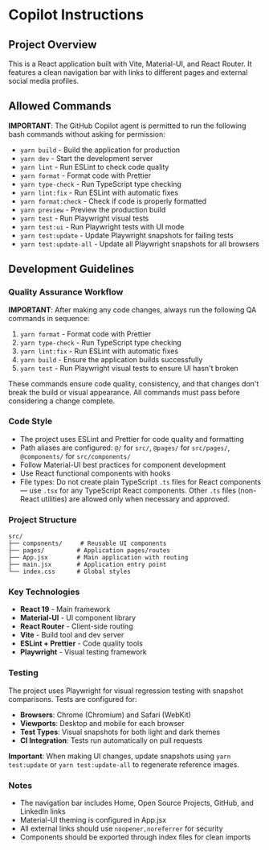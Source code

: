 # Copilot Instructions

## Project Overview

This is a React application built with Vite, Material-UI, and React Router. It features a clean navigation bar with links to different pages and external social media profiles.

## Allowed Commands

**IMPORTANT**: The GitHub Copilot agent is permitted to run the following bash commands without asking for permission:

- `yarn build` - Build the application for production
- `yarn dev` - Start the development server
- `yarn lint` - Run ESLint to check code quality
- `yarn format` - Format code with Prettier
- `yarn type-check` - Run TypeScript type checking
- `yarn lint:fix` - Run ESLint with automatic fixes
- `yarn format:check` - Check if code is properly formatted
- `yarn preview` - Preview the production build
- `yarn test` - Run Playwright visual tests
- `yarn test:ui` - Run Playwright tests with UI mode
- `yarn test:update` - Update Playwright snapshots for failing tests
- `yarn test:update-all` - Update all Playwright snapshots for all browsers

## Development Guidelines

### Quality Assurance Workflow

**IMPORTANT**: After making any code changes, always run the following QA commands in sequence:

1. `yarn format` - Format code with Prettier
2. `yarn type-check` - Run TypeScript type checking
3. `yarn lint:fix` - Run ESLint with automatic fixes
4. `yarn build` - Ensure the application builds successfully
5. `yarn test` - Run Playwright visual tests to ensure UI hasn't broken

These commands ensure code quality, consistency, and that changes don't break the build or visual appearance. All commands must pass before considering a change complete.

### Code Style

- The project uses ESLint and Prettier for code quality and formatting
- Path aliases are configured: `@/` for `src/`, `@pages/` for `src/pages/`, `@components/` for `src/components/`
- Follow Material-UI best practices for component development
- Use React functional components with hooks
- File types: Do not create plain TypeScript `.ts` files for React components — use `.tsx` for any TypeScript React components. Other `.ts` files (non-React utilities) are allowed only when necessary and approved.

### Project Structure

```
src/
├── components/     # Reusable UI components
├── pages/         # Application pages/routes
├── App.jsx        # Main application with routing
├── main.jsx       # Application entry point
└── index.css      # Global styles
```

### Key Technologies

- **React 19** - Main framework
- **Material-UI** - UI component library
- **React Router** - Client-side routing
- **Vite** - Build tool and dev server
- **ESLint + Prettier** - Code quality tools
- **Playwright** - Visual testing framework

### Testing

The project uses Playwright for visual regression testing with snapshot comparisons. Tests are configured for:

- **Browsers**: Chrome (Chromium) and Safari (WebKit)
- **Viewports**: Desktop and mobile for each browser
- **Test Types**: Visual snapshots for both light and dark themes
- **CI Integration**: Tests run automatically on pull requests

**Important**: When making UI changes, update snapshots using `yarn test:update` or `yarn test:update-all` to regenerate reference images.

### Notes

- The navigation bar includes Home, Open Source Projects, GitHub, and LinkedIn links
- Material-UI theming is configured in App.jsx
- All external links should use `noopener,noreferrer` for security
- Components should be exported through index files for clean imports
